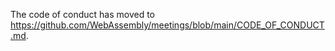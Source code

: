The code of conduct has moved to https://github.com/WebAssembly/meetings/blob/main/CODE_OF_CONDUCT.md.
